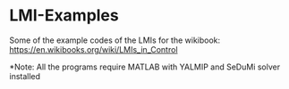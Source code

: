 # LMI-Examples
Some of the example codes of the LMIs for the wikibook: https://en.wikibooks.org/wiki/LMIs_in_Control

*Note: All the programs require MATLAB with YALMIP and SeDuMi solver installed
